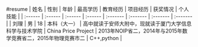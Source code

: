 #resume
| 姓名 | 性别 | 年龄 | 最高学历 | 教育经历 | 项目经历 | 获奖情况 | 个人技能 |
| :------ | :------ | :------ | :------ | :------- | :------- | :------- | :------- |
| 刘理 | 男 | 18 | 本科（大一） | 高中就读于安师大附中，现就读于厦门大学信息科学与技术学院 | China Price Project | 2013年NOIP省二，2014年与2015年数学竞赛省二，2015年物理竞赛市二 | C++,python |
